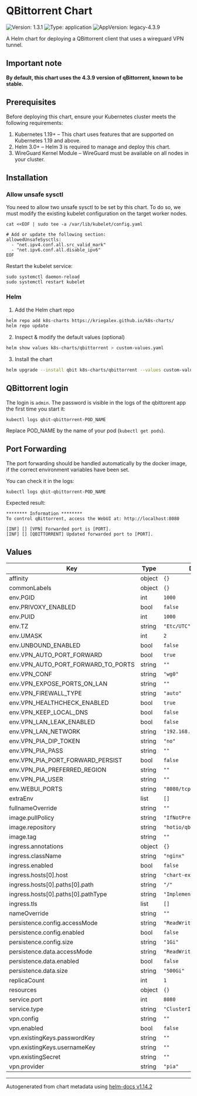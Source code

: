 # QBittorrent Chart

![Version: 1.3.1](https://img.shields.io/badge/Version-1.3.1-informational?style=flat-square) ![Type: application](https://img.shields.io/badge/Type-application-informational?style=flat-square) ![AppVersion: legacy-4.3.9](https://img.shields.io/badge/AppVersion-legacy--4.3.9-informational?style=flat-square)

A Helm chart for deploying a QBittorrent client that uses a wireguard VPN tunnel.

## Important note

**By default, this chart uses the 4.3.9 version of qBittorrent, known to be stable.**

## Prerequisites
Before deploying this chart, ensure your Kubernetes cluster meets the following requirements:

1. Kubernetes 1.19+ – This chart uses features that are supported on Kubernetes 1.19 and above.
3. Helm 3.0+ – Helm 3 is required to manage and deploy this chart.
3. WireGuard Kernel Module – WireGuard must be available on all nodes in your cluster.

## Installation

### Allow unsafe sysctl

You need to allow two unsafe sysctl to be set by this chart. To do so, we must modify the existing kubelet configuration on the target worker nodes.

```console
cat <<EOF | sudo tee -a /var/lib/kubelet/config.yaml

# Add or update the following section:
allowedUnsafeSysctls:
  - "net.ipv4.conf.all.src_valid_mark"
  - "net.ipv6.conf.all.disable_ipv6"
EOF
```

Restart the kubelet service:

```console
sudo systemctl daemon-reload
sudo systemctl restart kubelet
```

### Helm

1. Add the Helm chart repo

```bash
helm repo add k8s-charts https://kriegalex.github.io/k8s-charts/
helm repo update
```

2. Inspect & modify the default values (optional)

```bash
helm show values k8s-charts/qbittorrent > custom-values.yaml
```

3. Install the chart

```bash
helm upgrade --install qbit k8s-charts/qbittorrent --values custom-values.yaml
```

## QBittorrent login

The login is `admin`. The password is visible in the logs of the qbittorent app the first time you start it:

```
kubectl logs qbit-qbittorrent-POD_NAME
```

Replace POD_NAME by the name of your pod (`kubectl get pods`).

## Port Forwarding

The port forwarding should be handled automatically by the docker image, if the correct environment variables have been set.

You can check it in the logs:

```console
kubectl logs qbit-qbittorrent-POD_NAME
```

Expected result:
```console
******** Information ********
To control qBittorrent, access the WebUI at: http://localhost:8080

[INF] [] [VPN] Forwarded port is [PORT].
[INF] [] [QBITTORRENT] Updated forwarded port to [PORT].
```

## Values

| Key | Type | Default | Description |
|-----|------|---------|-------------|
| affinity | object | `{}` |  |
| commonLabels | object | `{}` |  |
| env.PGID | int | `1000` |  |
| env.PRIVOXY_ENABLED | bool | `false` |  |
| env.PUID | int | `1000` |  |
| env.TZ | string | `"Etc/UTC"` |  |
| env.UMASK | int | `2` |  |
| env.UNBOUND_ENABLED | bool | `false` |  |
| env.VPN_AUTO_PORT_FORWARD | bool | `true` |  |
| env.VPN_AUTO_PORT_FORWARD_TO_PORTS | string | `""` |  |
| env.VPN_CONF | string | `"wg0"` |  |
| env.VPN_EXPOSE_PORTS_ON_LAN | string | `""` |  |
| env.VPN_FIREWALL_TYPE | string | `"auto"` |  |
| env.VPN_HEALTHCHECK_ENABLED | bool | `true` |  |
| env.VPN_KEEP_LOCAL_DNS | bool | `false` |  |
| env.VPN_LAN_LEAK_ENABLED | bool | `false` |  |
| env.VPN_LAN_NETWORK | string | `"192.168.1.0/24"` |  |
| env.VPN_PIA_DIP_TOKEN | string | `"no"` |  |
| env.VPN_PIA_PASS | string | `""` |  |
| env.VPN_PIA_PORT_FORWARD_PERSIST | bool | `false` |  |
| env.VPN_PIA_PREFERRED_REGION | string | `""` |  |
| env.VPN_PIA_USER | string | `""` |  |
| env.WEBUI_PORTS | string | `"8080/tcp,8080/udp"` |  |
| extraEnv | list | `[]` |  |
| fullnameOverride | string | `""` |  |
| image.pullPolicy | string | `"IfNotPresent"` |  |
| image.repository | string | `"hotio/qbittorrent"` |  |
| image.tag | string | `""` |  |
| ingress.annotations | object | `{}` |  |
| ingress.className | string | `"nginx"` |  |
| ingress.enabled | bool | `false` |  |
| ingress.hosts[0].host | string | `"chart-example.local"` |  |
| ingress.hosts[0].paths[0].path | string | `"/"` |  |
| ingress.hosts[0].paths[0].pathType | string | `"ImplementationSpecific"` |  |
| ingress.tls | list | `[]` |  |
| nameOverride | string | `""` |  |
| persistence.config.accessMode | string | `"ReadWriteOnce"` |  |
| persistence.config.enabled | bool | `false` |  |
| persistence.config.size | string | `"1Gi"` |  |
| persistence.data.accessMode | string | `"ReadWriteOnce"` |  |
| persistence.data.enabled | bool | `false` |  |
| persistence.data.size | string | `"500Gi"` |  |
| replicaCount | int | `1` |  |
| resources | object | `{}` |  |
| service.port | int | `8080` |  |
| service.type | string | `"ClusterIP"` |  |
| vpn.config | string | `""` |  |
| vpn.enabled | bool | `false` |  |
| vpn.existingKeys.passwordKey | string | `""` |  |
| vpn.existingKeys.usernameKey | string | `""` |  |
| vpn.existingSecret | string | `""` |  |
| vpn.provider | string | `"pia"` |  |

----------------------------------------------
Autogenerated from chart metadata using [helm-docs v1.14.2](https://github.com/norwoodj/helm-docs/releases/v1.14.2)

